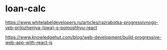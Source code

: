# loan-calc

https://www.whitelabeldevelopers.ru/articles/razrabotka-progressivnogo-veb-prilozheniya-(pwa)-s-pomoshhyu-react

https://www.knowledgehut.com/blog/web-development/build-progressive-web-app-with-react-js
